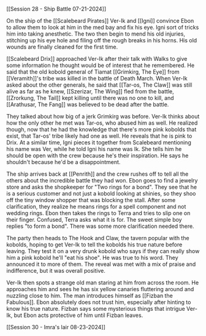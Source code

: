 [[Session 28 - Ship Battle 07-21-2024]]

On the ship of the [[Scalebeard Pirates]] Ver-Ik and [[Igni]] convince Ebon to allow them to look at him in the med bay and fix his eye. Igni sort of tricks him into taking anesthetic. The two then begin to mend his old injuries, stitching up his eye hole and filing off the rough breaks in his horns. His old wounds are finally cleaned for the first time. 

[[Scalebeard Drix]] approached Ver-Ik after their talk with Walks to give some information he thought would be of interest that he remembered. He said that the old kobold general of Tiamat [[Grimkirg, The Eye]] from [[Veramith]]'s tribe was killed in the battle of Death March. When Ver-Ik asked about the other generals, he said that [[Tar-os, The Claw]] was still alive as far as he knew, [[Szerizar, The Wing]] fled from the battle, [[Zrorkung, The Tail]] kept killing until there was no one to kill, and [[Arathusar, The Fang]] was believed to be dead after the battle.

They talked about how big of a jerk Grimkirg was before. Ver-Ik thinks about how the only other he met was Tar-os, who abused him as well. He realized though, now that he had the knowledge that there's more pink kobolds that exist, that Tar-os' tribe likely had one as well. He reveals that he is pink to Drix. At a similar time, Igni pieces it together from Scalebeard mentioning his name was Ver, while he told Igni his name was Ik. She tells him he should be open with the crew because he's their inspiration. He says he shouldn't because he'd be a disappointment.

The ship arrives back at [[Penrith]] and the crew rushes off to tell all the others about the incredible battle they had won. Ebon goes to find a jewelry store and asks the shopkeeper for "Two rings for a bond". They see that he is a serious customer and not just a kobold looking at shinies, so they shoo off the tiny window shopper that was blocking the stall. After some clarification, they realize he means rings for a spell component and not wedding rings. Ebon then takes the rings to Terra and tries to slip one on their finger. Confused, Terra asks what it is for. The sweet simple boy replies "to form a bond". There was some more clarification needed there.

The party then heads to The Hook and Claw, the tavern popular with the kobolds, hoping to get Ver-Ik to tell the kobolds his true nature before leaving. They test it on a very drunk kobold who says if they can really show him a pink kobold he'll "eat his shoe". He was true to his word. They announced it to more of them. The reveal was met with a mix of praise and indifference, but it was overall positive.

Ver-Ik then spots a strange old man staring at him from across the room. He approaches him and sees he has six yellow canaries fluttering around and nuzzling close to him. The man introduces himself as [[Fizban the Fabulous]]. Ebon absolutely does not trust him, especially after hinting to know his true nature. Fizban says some mysterious things that intrigue Ver-Ik, but Ebon acts protective of him until Fizban leaves. 

[[Session 30 - Imra's lair 08-23-2024]]
